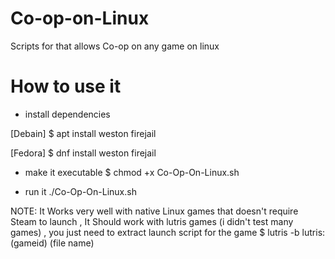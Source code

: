 # Co-op-on-Linux
Scripts for that allows Co-op on any game on linux
# How to use it

- install dependencies

[Debain]
$ apt install weston firejail

[Fedora]
$ dnf install weston firejail

- make it executable
$ chmod +x Co-Op-On-Linux.sh 

- run it
./Co-Op-On-Linux.sh 

NOTE: It Works very well with native Linux games that doesn't require Steam to launch ,
It Should work with lutris games (i didn't test many games) , you just need to extract launch script for the game 
$ lutris -b lutris:(gameid) (file name)
